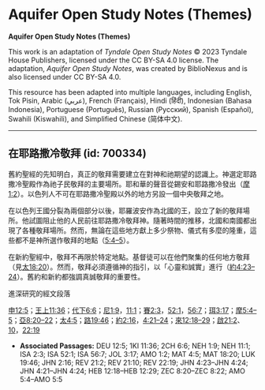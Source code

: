 # Aquifer Open Study Notes (Themes)

**Aquifer Open Study Notes (Themes)**

This work is an adaptation of *Tyndale Open Study Notes* © 2023 Tyndale House Publishers, licensed under the CC BY\-SA 4\.0 license. The adaptation, *Aquifer Open Study Notes*, was created by BiblioNexus and is also licensed under CC BY\-SA 4\.0\.

This resource has been adapted into multiple languages, including English, Tok Pisin, Arabic (عربي), French (Français), Hindi (हिंदी), Indonesian (Bahasa Indonesia), Portuguese (Português), Russian (Русский), Spanish (Español), Swahili (Kiswahili), and Simplified Chinese (简体中文).



--------------------------------

## 在耶路撒冷敬拜 (id: 700334)

舊約聖經的先知明白，真正的敬拜需要建立在對神和祂期望的認識上。神選定耶路撒冷聖殿作為祂子民敬拜的主要場所。耶和華的聲音從錫安和耶路撒冷發出（[摩1:2](https://ref.ly/Amos1:2)）。以色列人不可在耶路撒冷聖殿以外的地方另設一個中央敬拜之地。

在以色列王國分裂為兩個部分以後，耶羅波安作為北國的王，設立了新的敬拜場所。他試圖阻止他的人民前往耶路撒冷敬拜神。隨著時間的推移，北國和南國都出現了各種敬拜場所。然而，無論在這些地方獻上多少祭物、儀式有多麼的隆重，這些都不是神所選作敬拜的地點（[5:4–5](https://ref.ly/Amos5:4-Amos5:5)）。

在新約聖經中，敬拜不再限於特定地點。基督徒可以在他們聚集的任何地方敬拜（見[太18:20](https://ref.ly/Matt18:20)）。然而，敬拜必須遵循神的指引，以「心靈和誠實」進行（[約4:23–24](https://ref.ly/John4:23-John4:24)）。舊約和新約都強調真誠敬拜的重要性。

進深研究的經文段落

[申12:5](https://ref.ly/Deut12:5)；[王上11:36](https://ref.ly/1Kgs11:36)；[代下6:6](https://ref.ly/2Chr6:6)；[尼1:9](https://ref.ly/Neh1:9)，[11:1](https://ref.ly/Neh11:1)；[賽2:3](https://ref.ly/Isa2:3)，[52:1](https://ref.ly/Isa52:1)，[56:7](https://ref.ly/Isa56:7)；[珥3:17](https://ref.ly/Joel3:17)；[摩5:4–5](https://ref.ly/Amos5:4-Amos5:5)；[亞8:20–22](https://ref.ly/Zech8:20-Zech8:22)；[太4:5](https://ref.ly/Matt4:5)；[路19:46](https://ref.ly/Luke19:46)；[約2:16](https://ref.ly/John2:16)，[4:21–24](https://ref.ly/John4:21-John4:24)；[來12:18–29](https://ref.ly/Heb12:18-Heb12:29)；[啟21:2](https://ref.ly/Rev21:2)、[10](https://ref.ly/Rev21:10)，[22:19](https://ref.ly/Rev22:19)

* **Associated Passages:** DEU 12:5; 1KI 11:36; 2CH 6:6; NEH 1:9; NEH 11:1; ISA 2:3; ISA 52:1; ISA 56:7; JOL 3:17; AMO 1:2; MAT 4:5; MAT 18:20; LUK 19:46; JHN 2:16; REV 21:2; REV 21:10; REV 22:19; JHN 4:23–JHN 4:24; JHN 4:21–JHN 4:24; HEB 12:18–HEB 12:29; ZEC 8:20–ZEC 8:22; AMO 5:4–AMO 5:5

